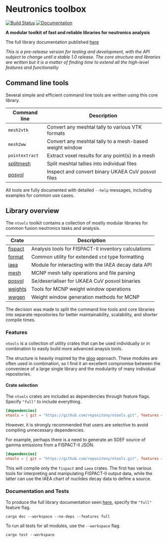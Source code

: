 # Neutronics toolbox

[![Build Status][test-img]][test-url]
[![Documentation][doc-img]][doc-url]

[test-img]: https://github.com/repositony/ntools/actions/workflows/tests.yml/badge.svg
[test-url]: https://github.com/repositony/ntools/actions/workflows/tests.yml

[doc-img]: https://github.com/repositony/ntools/actions/workflows/documentation.yml/badge.svg
[doc-url]: https://repositony.github.io/ntools/index.html

**A modular toolkit of fast and reliable libraries for neutronics analysis**

The full library documentation published [here](https://repositony.github.io/ntools/index.html)

*This is a pre-release version for testing and development, with the API subject to change until a stable 1.0 release. The core structure and libraries are written but it is a matter of finding time to extend all the high-level features and functionality*

## Command line tools

Several simple and efficient command line tools are written using this core
library.

| Command line   | Description                                             |
| -------------- | ------------------------------------------------------- |
| `mesh2vtk`     | Convert any meshtal tally to various VTK formats        |
| `mesh2ww`      | Convert any meshtal tally to a mesh-based weight window |
| `pointextract` | Extract voxel results for any point(s) in a mesh        |
| [splitmesh](https://github.com/repositony/splitmesh) | Split meshtal tallies into individual files             |
| [posvol](https://github.com/repositony/posvol)       | Inspect and convert binary UKAEA CuV posvol files       |

All tools are fully documented with detailed `--help` messages, including
examples for common use cases.

## Library overview

The `ntools` toolkit contains a collection of mostly modular libraries for
common fusion neutronics tasks and analysis.

| Crate | Description |
| ----- | ----------- |
| [fispact](https://repositony.github.io/ntools/ntools/fispact/index.html) | Analysis tools for FISPACT-II inventory calculations  |
| [format](https://repositony.github.io/ntools/ntools/format/index.html)   | Common utility for extended `std` type formatting     |
| [iaea](https://repositony.github.io/ntools/ntools/iaea/index.html)       | Module for interacting with the IAEA decay data API   |
| [mesh](https://repositony.github.io/ntools/ntools/mesh/index.html)       | MCNP mesh tally operations and file parsing           |
| [posvol](https://repositony.github.io/ntools/ntools/posvol/index.html)   | Se/deserialiser for UKAEA CuV posvol binaries         |
| [weights](https://repositony.github.io/ntools/ntools/weights/index.html) | Tools for MCNP weight window operations               |
| [wwgen](https://repositony.github.io/ntools/ntools/wwgen/index.html)     | Weight window generation methods for MCNP             |

The decision was made to split the command line tools and core libraries into
separate repositories for better maintainability, scalability, and shorter
compile times.

### Features

`ntools` is a collection of utility crates that can be used individually or in
combination to easily build more advanced anaysis tools.

The structure is heavily inspired by the [gloo](https://github.com/rustwasm/gloo)
approach. These modules are often used in combination, so I find it an excellent
compromise between the conveniece of a large single library and the modularity
of many individual repositories.

#### Crate selection

The `ntools` crates are included as dependencies through feature flags. Specify
`"full"` to include everything.

```toml
[dependencies]
ntools = { git = "https://github.com/repositony/ntools.git", features = ["full"] }
```

However, it is strongly recommended that users are selective to avoid compiling
unnecessary dependencies.

For example, perhaps there is a need to generate an SDEF source of gamma
emissions from a FISPACT-II JSON.

```toml
[dependencies]
ntools = { git = "https://github.com/repositony/ntools.git", features = ["fispact", "iaea"] }
```

This will compile only the `fispact` and `iaea` crates. The first has various
tools for interpreting and manipulating FISPACT-II output data, while the latter
can use the IAEA chart of nuclides decay data to define a source.

### Documentation and Tests

To produce the full library documentation seen
[here](https://repositony.github.io/ntools/index.html), specify the `"full"`
feature flag.

```shell
cargo doc --workspace --no-deps --features full 
```

To run all tests for all modules, use the `--workspace` flag.

```shell
cargo test --workspace
```
